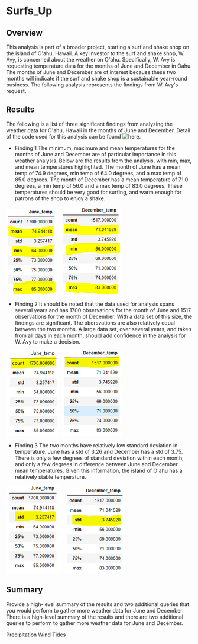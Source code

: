 # Surfs_Up

## Overview

This analysis is part of a broader project, starting a surf and shake shop on the island of O'ahu, Hawaii. A key investor to the surf and shake shop, W. Avy, is concerned about the weather on O'ahu. Specifically, W. Avy is requesting temperature data for the months of June and December in Oahu. The months of June and December are of interest because these two months will indicate if the surf and shake shop is a sustainable year-round business. The following analysis represents the findings from W. Avy's request.

## Results

The following is a list of three significant findings from analyzing the weather data for O'ahu, Hawaii in the months of June and December. Detail of the code used for this analysis can be found
![here.](/SurfsUp_Challenge.ipynb)

* Finding 1
The minimum, maximum and mean temperatures for the months of June and December are of particular importance in this weather analysis. Below are the results from the analysis, with min, max, and mean temperatures highlighted. The month of June has a mean temp of 74.9 degrees, min temp of 64.0 degrees, and a max temp of 85.0 degrees. The month of December has a mean temperature of 71.0 degrees, a min temp of 56.0 and a max temp of 83.0 degrees. These temperatures should be very good for surfing, and warm enough for patrons of the shop to enjoy a shake.

![june_mean](/Resources/june_temp_mean.png) ![dec_mean](/Resources/dec_temp_mean.png)

* Finding 2
It should be noted that the data used for analysis spans several years and has 1700 observations for the month of June and 1517 observations for the month of December. With a data set of this size, the findings are significant. The obersvations are also relatively equal between the two months. A large data set, over several years, and taken from all days in each month, should add confidence in the analysis for W. Avy to make a decision. 

![june_obs](/Resources/june_ob_count.png) ![dec_obs](/Resources/dec_ob_count.png)

* Finding 3
The two months have relatively low standard deviation in temperature. June has a std of 3.26 and December has a std of 3.75. There is only a few degrees of standard deviation within each month, and only a few degrees in difference between June and December mean temperatures. Given this information, the island of O'ahu has a relatively stable temperature.

![june_std](/Resources/june_temp_std.png) ![dec_std](/Resources/dec_temp_std.png)

## Summary

Provide a high-level summary of the results and two additional queries that you would perform to gather more weather data for June and December.
There is a high-level summary of the results and there are two additional queries to perform to gather more weather data for June and December.

Precipitation
Wind
Tides
